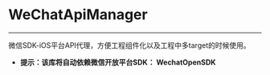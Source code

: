 # WeChatApiManager

---

微信SDK-iOS平台API代理，方便工程组件化以及工程中多target的时候使用。

* **提示：该库将自动依赖微信开放平台SDK： WechatOpenSDK**
